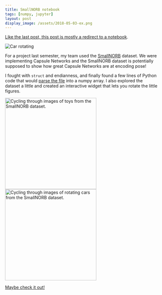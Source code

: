 ```yaml
---
title: SmallNORB notebook
tags: [numpy, jupyter]
layout: post
display_image: /assets/2018-05-03-ex.png
---
```


[Like the last post, this post is mostly a redirect to a notebook](https://github.com/jessstringham/blog/blob/master/notebooks/2018-05-03-SmallNORB.ipynb).

![Car rotating](/assets/2018-05-03-smallnorb.png)

For a project last semester, my team used the [SmallNORB](https://cs.nyu.edu/~ylclab/data/norb-v1.0-small/) dataset. We were implementing Capsule Networks and the SmallNORB dataset is potentially supposed to show how great Capsule Networks are at encoding pose!

I fought with `struct` and endianness, and finally found a few lines of Python code that would [parse the file](https://github.com/jessstringham/blog/blob/master/notebooks/2018-05-03-SmallNORB.ipynb) into a numpy array. I also explored the dataset a little and created an interactive widget that lets you rotate the little figures.


<img src="/assets/2018-05-03-instances.gif" width="300" alt="Cycling through images of toys from the SmallNORB dataset.">
<img src="/assets/2018-05-03-rotate.gif" width="300" alt="Cycling through images of rotating cars from the SmallNORB dataset.">


[Maybe check it out!](https://github.com/jessstringham/blog/blob/master/notebooks/2018-05-03-SmallNORB.ipynb)
